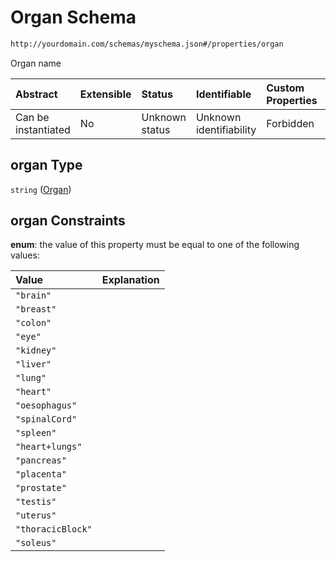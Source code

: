 # Organ Schema

```txt
http://yourdomain.com/schemas/myschema.json#/properties/organ
```

Organ name

| Abstract            | Extensible | Status         | Identifiable            | Custom Properties | Additional Properties | Access Restrictions | Defined In                                                                   |
| :------------------ | :--------- | :------------- | :---------------------- | :---------------- | :-------------------- | :------------------ | :--------------------------------------------------------------------------- |
| Can be instantiated | No         | Unknown status | Unknown identifiability | Forbidden         | Allowed               | none                | [metadata-schema.json\*](../out/metadata-schema.json "open original schema") |

## organ Type

`string` ([Organ](metadata-schema-properties-organ.md))

## organ Constraints

**enum**: the value of this property must be equal to one of the following values:

| Value             | Explanation |
| :---------------- | :---------- |
| `"brain"`         |             |
| `"breast"`        |             |
| `"colon"`         |             |
| `"eye"`           |             |
| `"kidney"`        |             |
| `"liver"`         |             |
| `"lung"`          |             |
| `"heart"`         |             |
| `"oesophagus"`    |             |
| `"spinalCord"`    |             |
| `"spleen"`        |             |
| `"heart+lungs"`   |             |
| `"pancreas"`      |             |
| `"placenta"`      |             |
| `"prostate"`      |             |
| `"testis"`        |             |
| `"uterus"`        |             |
| `"thoracicBlock"` |             |
| `"soleus"`        |             |
